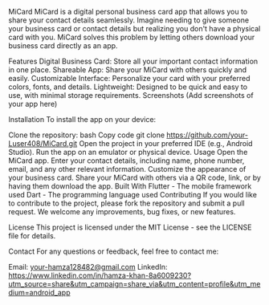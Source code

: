 MiCard
MiCard is a digital personal business card app that allows you to share your contact details seamlessly. Imagine needing to give someone your business card or contact details but realizing you don't have a physical card with you. MiCard solves this problem by letting others download your business card directly as an app.

Features
Digital Business Card: Store all your important contact information in one place.
Shareable App: Share your MiCard with others quickly and easily.
Customizable Interface: Personalize your card with your preferred colors, fonts, and details.
Lightweight: Designed to be quick and easy to use, with minimal storage requirements.
Screenshots
(Add screenshots of your app here)

Installation
To install the app on your device:

Clone the repository:
bash
Copy code
git clone https://github.com/your-Luser408/MiCard.git
Open the project in your preferred IDE (e.g., Android Studio).
Run the app on an emulator or physical device.
Usage
Open the MiCard app.
Enter your contact details, including name, phone number, email, and any other relevant information.
Customize the appearance of your business card.
Share your MiCard with others via a QR code, link, or by having them download the app.
Built With
Flutter - The mobile framework used
Dart - The programming language used
Contributing
If you would like to contribute to the project, please fork the repository and submit a pull request. We welcome any improvements, bug fixes, or new features.

License
This project is licensed under the MIT License - see the LICENSE file for details.

Contact
For any questions or feedback, feel free to contact me:

Email: your-hamza128482@gmail.com
LinkedIn: https://www.linkedin.com/in/hamza-khan-8a6009230?utm_source=share&utm_campaign=share_via&utm_content=profile&utm_medium=android_app
